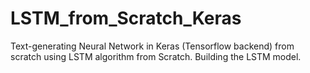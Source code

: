 # LSTM_from_Scratch_Keras
Text-generating Neural Network in Keras (Tensorflow backend) from scratch using LSTM algorithm from Scratch. Building the LSTM model.
